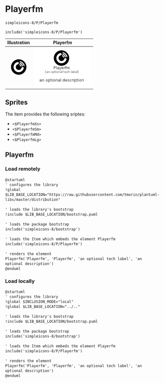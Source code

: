 # Playerfm


```text
simpleicons-8/P/Playerfm
```

```text
include('simpleicons-8/P/Playerfm')
```



| Illustration | Playerfm |
| :---: | :---: |
| ![illustration for Illustration](../../simpleicons-8/P/Playerfm.png) | ![illustration for Playerfm](../../simpleicons-8/P/Playerfm.Local.png) |



## Sprites
The item provides the following sriptes:

- `<$PlayerfmXs>`
- `<$PlayerfmSm>`
- `<$PlayerfmMd>`
- `<$PlayerfmLg>`





## Playerfm

### Load remotely
```plantuml
@startuml
' configures the library
!global $LIB_BASE_LOCATION="https://raw.githubusercontent.com/tmorin/plantuml-libs/master/distribution"

' loads the library's bootstrap
!include $LIB_BASE_LOCATION/bootstrap.puml

' loads the package bootstrap
include('simpleicons-8/bootstrap')

' loads the Item which embeds the element Playerfm
include('simpleicons-8/P/Playerfm')

' renders the element
Playerfm('Playerfm', 'Playerfm', 'an optional tech label', 'an optional description')
@enduml
```

### Load locally
```plantuml
@startuml
' configures the library
!global $INCLUSION_MODE="local"
!global $LIB_BASE_LOCATION="../.."

' loads the library's bootstrap
!include $LIB_BASE_LOCATION/bootstrap.puml

' loads the package bootstrap
include('simpleicons-8/bootstrap')

' loads the Item which embeds the element Playerfm
include('simpleicons-8/P/Playerfm')

' renders the element
Playerfm('Playerfm', 'Playerfm', 'an optional tech label', 'an optional description')
@enduml
```

